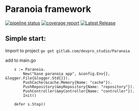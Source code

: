 # Paranoia framework

[![pipeline status](https://gitlab.com/devpro_studio/Paranoia/badges/master/pipeline.svg)](https://gitlab.com/devpro_studio/Paranoia/-/commits/master) 
[![coverage report](https://gitlab.com/devpro_studio/Paranoia/badges/master/coverage.svg)](https://gitlab.com/devpro_studio/Paranoia/-/commits/master) 
[![Latest Release](https://gitlab.com/devpro_studio/Paranoia/-/badges/release.svg)](https://gitlab.com/devpro_studio/Paranoia/-/releases)


## Simple start:
Import to project `go get gitlab.com/devpro_studio/Paranoia`

add to main.go

```
	s := Paranoia.
		New("base paranoia app", &config.Env{}, &logger.File{&logger.Std{}}).
		PushCache(&cache.Memory{Name: "cache"}).
		PushRepository(&myRepository{Name: "repository"}).
		PushController(&myController{Name: "controller"}).
		Init()
	
	defer s.Stop()
```